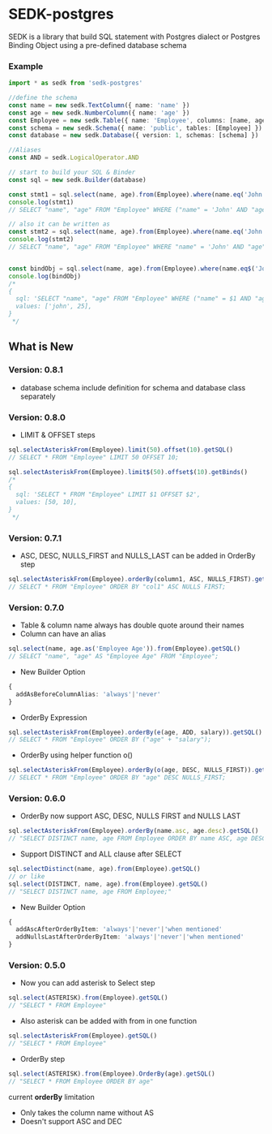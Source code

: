 # SEDK-postgres

SEDK is a library that build SQL statement with Postgres dialect or Postgres Binding Object using a pre-defined database
schema

### Example

```typescript
import * as sedk from 'sedk-postgres'

//define the schema
const name = new sedk.TextColumn({ name: 'name' })
const age = new sedk.NumberColumn({ name: 'age' })
const Employee = new sedk.Table({ name: 'Employee', columns: [name, age] })
const schema = new sedk.Schema({ name: 'public', tables: [Employee] })
const database = new sedk.Database({ version: 1, schemas: [schema] })

//Aliases
const AND = sedk.LogicalOperator.AND

// start to build your SQL & Binder
const sql = new sedk.Builder(database)

const stmt1 = sql.select(name, age).from(Employee).where(name.eq('John'), AND, age.gt(25)).getSQL()
console.log(stmt1)
// SELECT "name", "age" FROM "Employee" WHERE ("name" = 'John' AND "age" > 25);

// also it can be written as
const stmt2 = sql.select(name, age).from(Employee).where(name.eq('John')).and(age.gt(25)).getSQL()
console.log(stmt2)
// SELECT "name", "age" FROM "Employee" WHERE "name" = 'John' AND "age" > 25;


const bindObj = sql.select(name, age).from(Employee).where(name.eq$('John'), AND, age.gt$(25)).getBinds()
console.log(bindObj)
/*
{
  sql: 'SELECT "name", "age" FROM "Employee" WHERE ("name" = $1 AND "age" > $2);',
  values: ['john', 25],
}
 */
```

## What is New
### Version: 0.8.1
- database schema include definition for schema and database class separately

### Version: 0.8.0
- LIMIT & OFFSET steps
```typescript
sql.selectAsteriskFrom(Employee).limit(50).offset(10).getSQL()
// SELECT * FROM "Employee" LIMIT 50 OFFSET 10;

sql.selectAsteriskFrom(Employee).limit$(50).offset$(10).getBinds()
/*
{
  sql: 'SELECT * FROM "Employee" LIMIT $1 OFFSET $2',
  values: [50, 10],
}
 */
```

### Version: 0.7.1
- ASC, DESC, NULLS_FIRST and NULLS_LAST can be added in OrderBy step
```typescript
sql.selectAsteriskFrom(Employee).orderBy(column1, ASC, NULLS_FIRST).getSQL()
// SELECT * FROM "Employee" ORDER BY "col1" ASC NULLS FIRST;
```
### Version: 0.7.0
- Table & column name always has double quote around their names
- Column can have an alias
```typescript
sql.select(name, age.as('Employee Age')).from(Employee).getSQL()
// SELECT "name", "age" AS "Employee Age" FROM "Employee";
```
- New Builder Option
```typescript
{
  addAsBeforeColumnAlias: 'always'|'never'
}
```
- OrderBy Expression
```typescript
sql.selectAsteriskFrom(Employee).orderBy(e(age, ADD, salary)).getSQL()
// SELECT * FROM "Employee" ORDER BY ("age" + "salary");
```
- OrderBy using helper function o()
```typescript
sql.selectAsteriskFrom(Employee).orderBy(o(age, DESC, NULLS_FIRST)).getSQL()
// SELECT * FROM "Employee" ORDER BY "age" DESC NULLS_FIRST;
```

### Version: 0.6.0
- OrderBy now support ASC, DESC, NULLS FIRST and NULLS LAST
```typescript
sql.selectAsteriskFrom(Employee).orderBy(name.asc, age.desc).getSQL()
// "SELECT DISTINCT name, age FROM Employee ORDER BY name ASC, age DESC;"
```

- Support DISTINCT and ALL clause after SELECT
```typescript
sql.selectDistinct(name, age).from(Employee).getSQL()
// or like
sql.select(DISTINCT, name, age).from(Employee).getSQL()
// "SELECT DISTINCT name, age FROM Employee;"
```

- New Builder Option
```typescript
{
  addAscAfterOrderByItem: 'always'|'never'|'when mentioned'
  addNullsLastAfterOrderByItem: 'always'|'never'|'when mentioned'
}
```

### Version: 0.5.0
- Now you can add asterisk to Select step
```typescript
sql.select(ASTERISK).from(Employee).getSQL()
// "SELECT * FROM Employee"
```
- Also asterisk can be added with from in one function
```typescript
sql.selectAsteriskFrom(Employee).getSQL()
// "SELECT * FROM Employee"
```

- OrderBy step
```typescript
sql.select(ASTERISK).from(Employee).OrderBy(age).getSQL()
// "SELECT * FROM Employee ORDER BY age"
```
current **orderBy** limitation
- Only takes the column name without AS
- Doesn't support ASC and DEC
